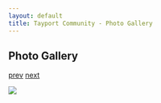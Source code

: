 ```yaml
---
layout: default
title: Tayport Community - Photo Gallery
---
```

## Photo Gallery

[prev](http://tayport.org.uk/photo/376) [next](http://tayport.org.uk/photo/378)

![ ](http://tayport.org.uk/media/377.jpg " ")

